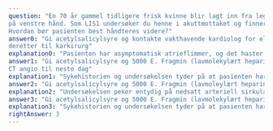 ```yaml
---
question: "En 70 år gammel tidligere frisk kvinne blir lagt inn fra legevakt med akutt innsettende smerter i to fingre
på venstre hånd. Som LIS1 undersøker du henne i akuttmottaket og finner BT 140/90 mmHg på høyre arm og 90/70 mmHg på venstre arm. Pulsen er 90 min-1, uregelmessig og EKG viser atrieflimmer. Hun har palpabel puls i arteria brachialis bilateralt, men manglende puls i arteria radialis og arteria ulnaris venstre underarm, men normal på høyre side. Hånden og fingrene er bleke med forsinket kapillærfyllning og venefyllning og er kjøligere enn resten av armen og kontralaterale hånd. Hun får smertestillende intravenøst.
Hvordan bør pasienten best håndteres videre?"
answer0: "Gi acetylsalicylsyre og kontakte vakthavende kardiolog for elektrokonvertering av atrieflimmer og
deretter til karkirurg"
explanation0: "Pasienten har asymptomatisk atrieflimmer, og det haster ikke med behandling av denne. Men overekstremiteten har nedsatt sirkulasjon og er truet og utredning og behandling må prioriteres."
answer1: "Gi acetylsalicylsyre og 5000 E. Fragmin (lavmolekylært heparin), væske intravenøst og bestille
CT angio til neste dag"
explanation1: "Sykehistorien og undersøkelsen tyder på at pasienten har nedsatt sirkulasjon i venstre overekstremiteten som bør utredes og behandles snarlig. Forsinkelse kan medføre redusert funksjon i ekstremiteten"
answer2: "Gi acetylsalicylsyre og 5000 E. Fragmin (lavmoleylært heparin) og melde pasienten til vakthavende hematolog"
explanation2: "Undersøkelsen peker entydig på nedsatt arteriell sirkulasjon i overekstremiteten, og ikke DVT"
answer3: "Gi acetylsalicylsyre og 5000 E. Fragmin (lavmolekylært heparin) og melde pasienten til vakthavende karkirurg"
explanation3: "Sykehistorien og undersøkelsen tyder på at pasienten har nedsatt sirkulasjon i venstre overekstremiteten som bør utredes og behandles snarlig."
rightAnswer: 3
---
```



